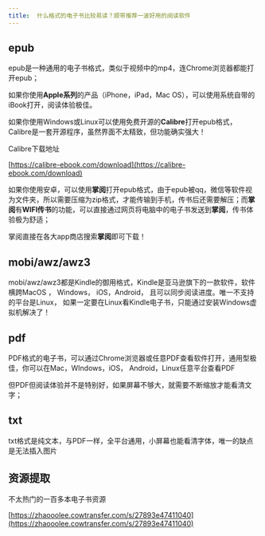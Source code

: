 ```yaml
---
title:  什么格式的电子书比较易读？顺带推荐一波好用的阅读软件
---
```



## epub

epub是一种通用的电子书格式，类似于视频中的mp4，连Chrome浏览器都能打开epub；



如果你使用**Apple系列**的产品（iPhone，iPad，Mac OS），可以使用系统自带的iBook打开，阅读体验极佳。



如果你使用Windows或Linux可以使用免费开源的**Calibre**打开epub格式，Calibre是一套开源程序，虽然界面不太精致，但功能确实强大！



Calibre下载地址

[https://calibre-ebook.com/download](https://calibre-ebook.com/download)



如果你使用安卓，可以使用**掌阅**打开epub格式，由于epub被qq，微信等软件视为文件夹，所以需要压缩为zip格式，才能传输到手机，传书后还需要解压；而**掌阅**有**WIFI传书**的功能，可以直接通过网页将电脑中的电子书发送到**掌阅**，传书体验极为舒适；



掌阅直接在各大app商店搜索**掌阅**即可下载！






## mobi/awz/awz3



mobi/awz/awz3都是Kindle的御用格式，Kindle是亚马逊旗下的一款软件，软件横跨MacOS ， Windows， iOS，Android， 且可以同步阅读进度。唯一不支持的平台是Linux， 如果一定要在Linux看Kindle电子书，只能通过安装Windows虚拟机解决了！



## pdf



PDF格式的电子书，可以通过Chrome浏览器或任意PDF查看软件打开，通用型极佳，你可以在Mac，WIndows，iOS， Android，Linux任意平台查看PDF



但PDF但阅读体验并不是特别好，如果屏幕不够大，就需要不断缩放才能看清文字；




## txt



txt格式是纯文本，与PDF一样，全平台通用，小屏幕也能看清字体，唯一的缺点是无法插入图片





## 资源提取

不太热门的一百多本电子书资源

[https://zhaooolee.cowtransfer.com/s/27893e47411040](https://zhaooolee.cowtransfer.com/s/27893e47411040)